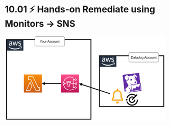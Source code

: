 
# 10.01 ⚡ Hands-on Remediate using Monitors -> SNS

![](../imgs/a8d1d299276840efa260905499c3c9fa.png)
